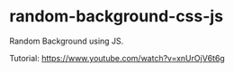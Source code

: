 # random-background-css-js
Random Background using JS.

Tutorial: https://www.youtube.com/watch?v=xnUrOjV6t6g
